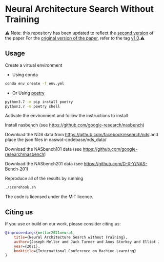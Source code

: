 # Neural Architecture Search Without Training 

:warning: Note: this repository has been updated to reflect the [second version](https://arxiv.org/abs/2006.04647) of the paper 
For the [original version of the paper](https://arxiv.org/abs/2006.04647v1), refer to the tag [v1.0](https://github.com/BayesWatch/nas-without-training/releases/tag/v1.0).:warning:

## Usage 

Create a virtual environment 

- Using conda

```bash
conda env create -f env.yml
```

- Or Using [poetry](https://python-poetry.org/)

```bash 
python3.7 -m pip install poetry
python3.7 -m poetry shell
```

Activate the environment and follow the instructions to install

Install nasbench (see https://github.com/google-research/nasbench)

Download the NDS data from https://github.com/facebookresearch/nds and place the json files in naswot-codebase/nds_data/

Download the NASbench101 data (see https://github.com/google-research/nasbench)

Download the NASbench201 data (see https://github.com/D-X-Y/NAS-Bench-201)

Reproduce all of the results by running 

```bash
./scorehook.sh
```

The code is licensed under the MIT licence.

## Citing us

If you use or build on our work, please consider citing us:

```bibtex
@inproceedings{mellor2021neural,
    title={Neural Architecture Search without Training},
    author={Joseph Mellor and Jack Turner and Amos Storkey and Elliot J. Crowley},
    year={2021},
    booktitle={International Conference on Machine Learning}
}
```

